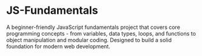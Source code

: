 # JS-Fundamentals
A beginner-friendly JavaScript fundamentals project that covers core programming concepts - from variables, data types, loops, and functions to object manipulation and modular coding. Designed to build a solid foundation for modern web development.
